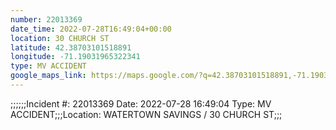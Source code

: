 ```yaml
---
number: 22013369
date_time: 2022-07-28T16:49:04+00:00
location: 30 CHURCH ST
latitude: 42.38703101518891
longitude: -71.19031965322341
type: MV ACCIDENT
google_maps_link: https://maps.google.com/?q=42.38703101518891,-71.19031965322341
---
```


;;;;;;Incident #: 22013369  Date: 2022-07-28 16:49:04   Type: MV ACCIDENT;;;Location: WATERTOWN SAVINGS / 30 CHURCH ST;;;

